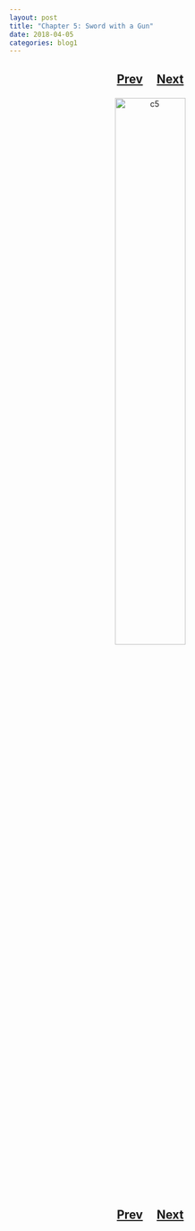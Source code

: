 ```yaml
---
layout: post
title: "Chapter 5: Sword with a Gun"
date: 2018-04-05
categories: blog1
---
```


<h2>
  <p style="text-align:center;">
    <a href="/wingsofthechorus/archive/2018/03/30/chapter4">Prev</a>
    &nbsp;&nbsp;&nbsp;
    <a href="/wingsofthechorus/archive/2018/04/13/chapter6">Next</a>
  </p>
</h2>

<p style="text-align:center;">
  <img src="/wingsofthechorus/images/comics/c5.png" width="50%" alt="c5"/>
</p>

<h2>
  <p style="text-align:center;">
    <a href="/wingsofthechorus/archive/2018/03/30/chapter4">Prev</a>
    &nbsp;&nbsp;&nbsp;
    <a href="/wingsofthechorus/archive/2018/04/13/chapter6">Next</a>
  </p>
</h2>
